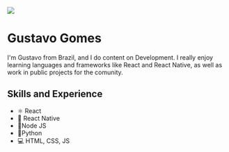 ![](https://imgur.com/a/QtTT2ui)



# Gustavo Gomes
I'm Gustavo from Brazil, and I do content on Development. I really enjoy learning languages and frameworks like React and React Native, as well as work in public projects for the comunity. 

## Skills and Experience
* ⚛ React
* 📱 React Native
* 👾Node JS
* 🐍Python
* 💻 HTML, CSS, JS





